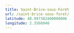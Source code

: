 ```yaml
---
title: Saint-Brice-sous-Forêt
url: /saint-brice-sous-foret/
latitude: 48.997382400000006
longitude: 2.3568948
---
```

